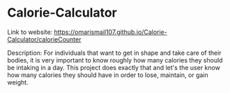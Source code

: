 # Calorie-Calculator

Link to website:
https://omarismail107.github.io/Calorie-Calculator/calorieCounter

Description: 
For individuals that want to get in shape and take care of their bodies, it is very important to know 
roughly how many calories they should be intaking in a day. This project does exactly that and let's 
the user know how many calories they should have in order to lose, maintain, or gain weight.
